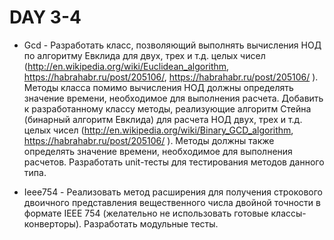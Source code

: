 # DAY 3-4

- Gcd - Разработать класс, позволяющий выполнять вычисления НОД по алгоритму Евклида для двух, трех и т.д. целых чисел
  (http://en.wikipedia.org/wiki/Euclidean_algorithm, https://habrahabr.ru/post/205106/, https://habrahabr.ru/post/205106/ ). Методы класса помимо вычисления НОД должны определять значение времени, необходимое для выполнения расчета. Добавить к разработанному классу методы, реализующие алгоритм Стейна (бинарный алгоритм Евклида) для расчета НОД двух, трех и т.д. целых чисел (http://en.wikipedia.org/wiki/Binary_GCD_algorithm, https://habrahabr.ru/post/205106/ ). Методы должны также определять значение
  времени, необходимое для выполнения расчетов. Разработать unit-тесты для тестирования методов данного типа.

- Ieee754 - Реализовать метод расширения для получения строкового двоичного представления вещественного числа двойной точности в формате IEEE 754 (желательно не использовать готовые классы-конверторы). Разработать модульные тесты.
